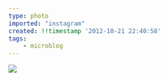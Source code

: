 ```yaml
---
type: photo
imported: "instagram"
created: !!timestamp '2012-10-21 22:40:58'
tags:
    - microblog
---
```

![](/media/images/photos/2012/10/a2c42933f1776637e0cd21c14d226c1c.jpg)

